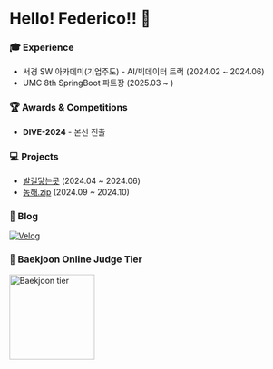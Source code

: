 # Hello! Federico!! 👋

<h3>🎓 Experience</h3>

 - 서경 SW 아카데미(기업주도) - AI/빅데이터 트랙 (2024.02 ~ 2024.06)
 - UMC 8th SpringBoot 파트장 (2025.03 ~ )

<h3>🏆 Awards & Competitions</h3>

 -  **DIVE-2024** - 본선 진출


<h3>💻 Projects </h3>

 - [발길닿는곳](https://github.com/Federico-15/SW_ET) (2024.04 ~ 2024.06)
 - [동해.zip](https://github.com/DIVE-2024) (2024.09 ~ 2024.10)

<!--

<h3>Back-end Skills</h3>

<p>
  <img src="https://img.shields.io/badge/Java-007396?style=for-the-badge&logo=java&logoColor=white" alt="Java" />
  <img src="https://img.shields.io/badge/Spring-6DB33F?style=for-the-badge&logo=spring&logoColor=white" alt="Spring" />
  <img src="https://img.shields.io/badge/Spring_Boot-6DB33F?style=for-the-badge&logo=spring-boot&logoColor=white" alt="Spring Boot" />
  <img src="https://img.shields.io/badge/MySQL-4479A1?style=for-the-badge&logo=mysql&logoColor=white" alt="MySQL" />
</p>

<h3>Front-end Skills</h3>

<p>
  <img src="https://img.shields.io/badge/JavaScript-F7DF1E?style=for-the-badge&logo=javascript&logoColor=black" alt="JavaScript" />
  <img src="https://img.shields.io/badge/HTML5-E34F26?style=for-the-badge&logo=html5&logoColor=white" alt="HTML" />
  <img src="https://img.shields.io/badge/CSS3-1572B6?style=for-the-badge&logo=css3&logoColor=white" alt="CSS3" />
</p>

-->

<h3>📖 Blog</h3>

<p>
  <a href="https://velog.io/@coding_goat/posts"><img src="https://img.shields.io/badge/Velog-20C997?style=for-the-badge&logo=velog&logoColor=white" alt="Velog" /></a>
</p>

<h3>🏅 Baekjoon Online Judge Tier</h3>
      <img src="http://mazassumnida.wtf/api/v2/generate_badge?boj=sh9806" alt="Baekjoon tier" width="150" />

<!--

<h3>📊 GitHub Stats</h3>
      <img src="https://github-readme-stats.vercel.app/api?username=Federico-15&show_icons=true&theme=radical" alt="GitHub Stats" width="250" />
-->
